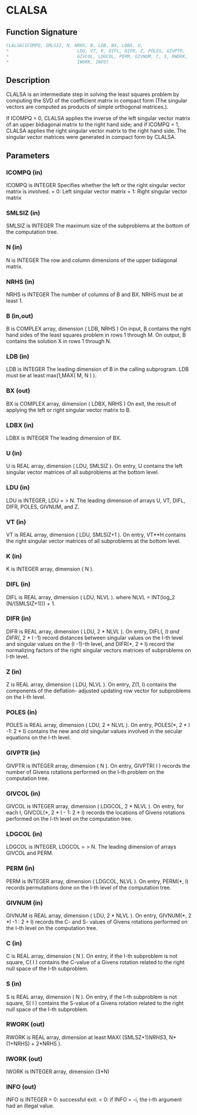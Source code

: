 # CLALSA

## Function Signature

```fortran
CLALSA(ICOMPQ, SMLSIZ, N, NRHS, B, LDB, BX, LDBX, U,
*                          LDU, VT, K, DIFL, DIFR, Z, POLES, GIVPTR,
*                          GIVCOL, LDGCOL, PERM, GIVNUM, C, S, RWORK,
*                          IWORK, INFO)
```

## Description


 CLALSA is an intermediate step in solving the least squares problem
 by computing the SVD of the coefficient matrix in compact form (The
 singular vectors are computed as products of simple orthogonal
 matrices.).

 If ICOMPQ = 0, CLALSA applies the inverse of the left singular vector
 matrix of an upper bidiagonal matrix to the right hand side; and if
 ICOMPQ = 1, CLALSA applies the right singular vector matrix to the
 right hand side. The singular vector matrices were generated in
 compact form by CLALSA.

## Parameters

### ICOMPQ (in)

ICOMPQ is INTEGER Specifies whether the left or the right singular vector matrix is involved. = 0: Left singular vector matrix = 1: Right singular vector matrix

### SMLSIZ (in)

SMLSIZ is INTEGER The maximum size of the subproblems at the bottom of the computation tree.

### N (in)

N is INTEGER The row and column dimensions of the upper bidiagonal matrix.

### NRHS (in)

NRHS is INTEGER The number of columns of B and BX. NRHS must be at least 1.

### B (in,out)

B is COMPLEX array, dimension ( LDB, NRHS ) On input, B contains the right hand sides of the least squares problem in rows 1 through M. On output, B contains the solution X in rows 1 through N.

### LDB (in)

LDB is INTEGER The leading dimension of B in the calling subprogram. LDB must be at least max(1,MAX( M, N ) ).

### BX (out)

BX is COMPLEX array, dimension ( LDBX, NRHS ) On exit, the result of applying the left or right singular vector matrix to B.

### LDBX (in)

LDBX is INTEGER The leading dimension of BX.

### U (in)

U is REAL array, dimension ( LDU, SMLSIZ ). On entry, U contains the left singular vector matrices of all subproblems at the bottom level.

### LDU (in)

LDU is INTEGER, LDU = > N. The leading dimension of arrays U, VT, DIFL, DIFR, POLES, GIVNUM, and Z.

### VT (in)

VT is REAL array, dimension ( LDU, SMLSIZ+1 ). On entry, VT**H contains the right singular vector matrices of all subproblems at the bottom level.

### K (in)

K is INTEGER array, dimension ( N ).

### DIFL (in)

DIFL is REAL array, dimension ( LDU, NLVL ). where NLVL = INT(log_2 (N/(SMLSIZ+1))) + 1.

### DIFR (in)

DIFR is REAL array, dimension ( LDU, 2 * NLVL ). On entry, DIFL(*, I) and DIFR(*, 2 * I -1) record distances between singular values on the I-th level and singular values on the (I -1)-th level, and DIFR(*, 2 * I) record the normalizing factors of the right singular vectors matrices of subproblems on I-th level.

### Z (in)

Z is REAL array, dimension ( LDU, NLVL ). On entry, Z(1, I) contains the components of the deflation- adjusted updating row vector for subproblems on the I-th level.

### POLES (in)

POLES is REAL array, dimension ( LDU, 2 * NLVL ). On entry, POLES(*, 2 * I -1: 2 * I) contains the new and old singular values involved in the secular equations on the I-th level.

### GIVPTR (in)

GIVPTR is INTEGER array, dimension ( N ). On entry, GIVPTR( I ) records the number of Givens rotations performed on the I-th problem on the computation tree.

### GIVCOL (in)

GIVCOL is INTEGER array, dimension ( LDGCOL, 2 * NLVL ). On entry, for each I, GIVCOL(*, 2 * I - 1: 2 * I) records the locations of Givens rotations performed on the I-th level on the computation tree.

### LDGCOL (in)

LDGCOL is INTEGER, LDGCOL = > N. The leading dimension of arrays GIVCOL and PERM.

### PERM (in)

PERM is INTEGER array, dimension ( LDGCOL, NLVL ). On entry, PERM(*, I) records permutations done on the I-th level of the computation tree.

### GIVNUM (in)

GIVNUM is REAL array, dimension ( LDU, 2 * NLVL ). On entry, GIVNUM(*, 2 *I -1 : 2 * I) records the C- and S- values of Givens rotations performed on the I-th level on the computation tree.

### C (in)

C is REAL array, dimension ( N ). On entry, if the I-th subproblem is not square, C( I ) contains the C-value of a Givens rotation related to the right null space of the I-th subproblem.

### S (in)

S is REAL array, dimension ( N ). On entry, if the I-th subproblem is not square, S( I ) contains the S-value of a Givens rotation related to the right null space of the I-th subproblem.

### RWORK (out)

RWORK is REAL array, dimension at least MAX( (SMLSZ+1)*NRHS*3, N*(1+NRHS) + 2*NRHS ).

### IWORK (out)

IWORK is INTEGER array, dimension (3*N)

### INFO (out)

INFO is INTEGER = 0: successful exit. < 0: if INFO = -i, the i-th argument had an illegal value.

